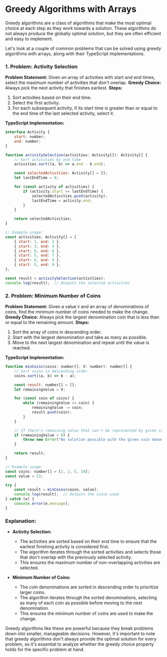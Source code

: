 # Greedy Algorithms with Arrays

Greedy algorithms are a class of algorithms that make the most optimal choice at each step as they work towards a solution. These algorithms do not always produce the globally optimal solution, but they are often efficient and easy to implement.

Let's look at a couple of common problems that can be solved using greedy algorithms with arrays, along with their TypeScript implementations.

### 1. Problem: Activity Selection

**Problem Statement:** Given an array of activities with start and end times, select the maximum number of activities that don't overlap.
**Greedy Choice:** Always pick the next activity that finishes earliest.
**Steps:**
1. Sort activities based on their end time.
2. Select the first activity.
3. For each subsequent activity, if its start time is greater than or equal to the end time of the last selected activity, select it.

**TypeScript Implementation:**
```js
interface Activity {
    start: number;
    end: number;
}

function activitySelection(activities: Activity[]): Activity[] {
    // Sort activities by end time
    activities.sort((a, b) => a.end - b.end);

    const selectedActivities: Activity[] = [];
    let lastEndTime = 0;

    for (const activity of activities) {
        if (activity.start >= lastEndTime) {
            selectedActivities.push(activity);
            lastEndTime = activity.end;
        }
    }

    return selectedActivities;
}

// Example usage:
const activities: Activity[] = [
    { start: 1, end: 2 },
    { start: 3, end: 4 },
    { start: 0, end: 6 },
    { start: 5, end: 7 },
    { start: 8, end: 9 },
    { start: 5, end: 9 },
];

const result = activitySelection(activities);
console.log(result);  // Outputs the selected activities
```

### 2. Problem: Minimum Number of Coins

**Problem Statement:** Given a value `V` and an array of denominations of coins, find the minimum number of coins needed to make the change.
**Greedy Choice:** Always pick the largest denomination coin that is less than or equal to the remaining amount.
**Steps:**
1. Sort the array of coins in descending order.
2. Start with the largest denomination and take as many as possible.
3. Move to the next largest denomination and repeat until the value is reached.

**TypeScript Implementation:**
```js
function minCoins(coins: number[], V: number): number[] {
    // Sort coins in descending order
    coins.sort((a, b) => b - a);

    const result: number[] = [];
    let remainingValue = V;

    for (const coin of coins) {
        while (remainingValue >= coin) {
            remainingValue -= coin;
            result.push(coin);
        }
    }

    // If there's remaining value that can't be represented by given coins, it means no solution exists
    if (remainingValue > 0) {
        throw new Error("No solution possible with the given coin denominations.");
    }

    return result;
}

// Example usage:
const coins: number[] = [1, 2, 5, 10];
const value = 23;

try {
    const result = minCoins(coins, value);
    console.log(result);  // Outputs the coins used
} catch (e) {
    console.error(e.message);
}
```

### Explanation:
- **Activity Selection:**
  - The activities are sorted based on their end time to ensure that the earliest finishing activity is considered first.
  - The algorithm iterates through the sorted activities and selects those that don't overlap with the previously selected activity.
  - This ensures the maximum number of non-overlapping activities are selected.

- **Minimum Number of Coins:**
  - The coin denominations are sorted in descending order to prioritize larger coins.
  - The algorithm iterates through the sorted denominations, selecting as many of each coin as possible before moving to the next denomination.
  - This ensures the minimum number of coins are used to make the change.

Greedy algorithms like these are powerful because they break problems down into smaller, manageable decisions. However, it's important to note that greedy algorithms don't always provide the optimal solution for every problem, so it's essential to analyze whether the greedy choice property holds for the specific problem at hand.